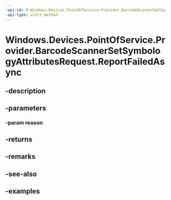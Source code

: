 ```yaml
---
-api-id: M:Windows.Devices.PointOfService.Provider.BarcodeScannerSetSymbologyAttributesRequest.ReportFailedAsync(System.Int32)
-api-type: winrt method
---
```


<!-- Method syntax.
public IAsyncAction BarcodeScannerSetSymbologyAttributesRequest.ReportFailedAsync(Int32 reason)
-->

# Windows.Devices.PointOfService.Provider.BarcodeScannerSetSymbologyAttributesRequest.ReportFailedAsync

## -description

## -parameters
### -param reason

## -returns

## -remarks

## -see-also

## -examples

